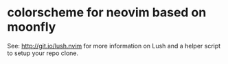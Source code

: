 colorscheme for neovim based on moonfly
===

See: http://git.io/lush.nvim for more information on Lush and a helper script
to setup your repo clone.
